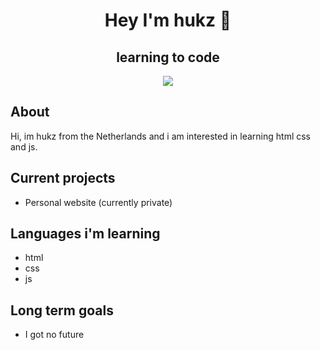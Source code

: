 <div align="center">

# Hey I'm hukz 👋
## learning to code

<img src="https://discord.c99.nl/widget/theme-4/354768807778320395.png"></img>


</div>

## About
Hi, im hukz from the Netherlands and i am interested in learning html css and js.

## Current projects
* Personal website (currently private)

## Languages i'm learning
* html
* css
* js

## Long term goals
* I got no future
